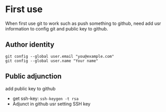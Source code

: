 # First use 
When first use git to work such as push something to github, need add usr information to config git and public key to github.

## Author identity
```fish
git config --global user.email "you@example.com"
git config --global user.name "Your name"
```
## Public adjunction
add public key to github
- get ssh-key: `ssh-keygen -t rsa`
- Adjunct in github usr setting SSH key